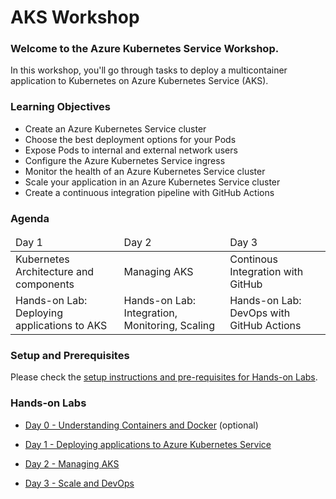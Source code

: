 # AKS Workshop

### Welcome to the Azure Kubernetes Service Workshop.

In this workshop, you'll go through tasks to deploy a multicontainer application to Kubernetes on Azure Kubernetes Service (AKS).

### Learning Objectives
* Create an Azure Kubernetes Service cluster
* Choose the best deployment options for your Pods
* Expose Pods to internal and external network users
* Configure the Azure Kubernetes Service ingress
* Monitor the health of an Azure Kubernetes Service cluster
* Scale your application in an Azure Kubernetes Service cluster
* Create a continuous integration pipeline with GitHub Actions 

### Agenda

<table>
    <thead>
        <tr>
            <td>Day 1</tb>
            <td>Day 2</tb>
            <td>Day 3</tb>
        </tr>
    </thead>
    <tbody>
        <tr>
            <td>Kubernetes Architecture and components</td>
            <td>Managing AKS</td>
            <td>Continous Integration with GitHub</td>
        </tr>
        <tr>
            <td>Hands-on Lab: Deploying applications to AKS</td>
            <td>Hands-on Lab: Integration, Monitoring, Scaling</td>
            <td>Hands-on Lab: DevOps with GitHub Actions</td>
        </tr>
    </tbody>
</table>

### Setup and Prerequisites

Please check the <a href="./content/labs/setup/00.setup.md">setup instructions and  pre-requisites for Hands-on Labs</a>.  

### Hands-on Labs   
* [Day 0 - Understanding Containers and Docker](https://github.com/carlosalexei/aks-workshop/blob/main/content/labs/00.docker.md) (optional)

* [Day 1 - Deploying applications to Azure Kubernetes Service](https://github.com/carlosalexei/aks-workshop/blob/main/content/labs/01.basic-aks.md)

* [Day 2 - Managing AKS](https://github.com/carlosalexei/aks-workshop/blob/main/content/labs/02.manage-aks.md) 

* [Day 3 - Scale and DevOps](https://github.com/carlosalexei/aks-workshop/blob/main/content/labs/03.scale-aks.md)